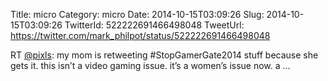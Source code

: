 Title: micro
Category: micro
Date: 2014-10-15T03:09:26
Slug: 2014-10-15T03:09:26
TwitterId: 522222691466498048
TweetUrl: https://twitter.com/mark_philpot/status/522222691466498048

RT [@pixls](https://twitter.com/pixls): my mom is retweeting #StopGamerGate2014 stuff because she gets it. this isn’t a video gaming issue. it’s a women’s issue now. a …
